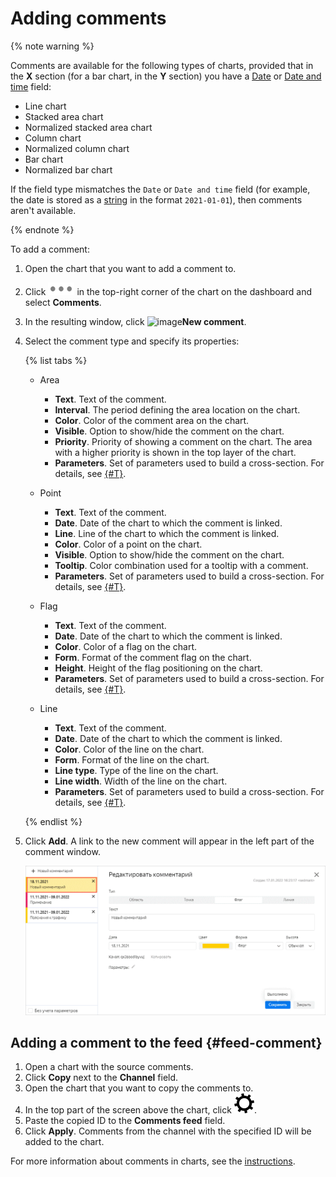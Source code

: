 # Adding comments

{% note warning %}

Comments are available for the following types of charts, provided that in the **X** section (for a bar chart, in the **Y** section) you have a [Date](../../concepts/data-types.md#date) or [Date and time](../../concepts/data-types.md#datetime) field:

* Line chart
* Stacked area chart
* Normalized stacked area chart
* Column chart
* Normalized column chart
* Bar chart
* Normalized bar chart

If the field type mismatches the `Date` or `Date and time` field (for example, the date is stored as a [string](../../concepts/data-types.md#string) in the format `2021-01-01`), then comments aren't available.

{% endnote %}

To add a comment:

1. Open the chart that you want to add a comment to.
1. Click ![image](../../../_assets/datalens/horizontal-ellipsis.svg) in the top-right corner of the chart on the dashboard and select **Comments**.
1. In the resulting window, click ![image](../../../_assets/plus-sign.svg)**New comment**.
1. Select the comment type and specify its properties:

   {% list tabs %}

   - Area

      * **Text**. Text of the comment.
      * **Interval**. The period defining the area location on the chart.
      * **Color**. Color of the comment area on the chart.
      * **Visible**. Option to show/hide the comment on the chart.
      * **Priority**. Priority of showing a comment on the chart. The area with a higher priority is shown in the top layer of the chart.
      * **Parameters**. Set of parameters used to build a cross-section. For details, see [{#T}](../../editor/widgets/chart/comments.md#params).

   - Point

      * **Text**. Text of the comment.
      * **Date**. Date of the chart to which the comment is linked.
      * **Line**. Line of the chart to which the comment is linked.
      * **Color**. Color of a point on the chart.
      * **Visible**. Option to show/hide the comment on the chart.
      * **Tooltip**. Color combination used for a tooltip with a comment.
      * **Parameters**. Set of parameters used to build a cross-section. For details, see [{#T}](../../editor/widgets/chart/comments.md#params).

   - Flag

      * **Text**. Text of the comment.
      * **Date**. Date of the chart to which the comment is linked.
      * **Color**. Color of a flag on the chart.
      * **Form**. Format of the comment flag on the chart.
      * **Height**. Height of the flag positioning on the chart.
      * **Parameters**. Set of parameters used to build a cross-section. For details, see [{#T}](../../editor/widgets/chart/comments.md#params).

   - Line

      * **Text**. Text of the comment.
      * **Date**. Date of the chart to which the comment is linked.
      * **Color**. Color of the line on the chart.
      * **Form**. Format of the line on the chart.
      * **Line type**. Type of the line on the chart.
      * **Line width**. Width of the line on the chart.
      * **Parameters**. Set of parameters used to build a cross-section. For details, see [{#T}](../../editor/widgets/chart/comments.md#params).

   {% endlist %}

1. Click **Add**. A link to the new comment will appear in the left part of the comment window.

   ![added-comment.png](../../../_assets/datalens/operations/added-comment.png)

## Adding a comment to the feed {#feed-comment}

1. Open a chart with the source comments.
1. Click **Copy** next to the **Channel** field.
1. Open the chart that you want to copy the comments to.
1. In the top part of the screen above the chart, click ![image](../../../_assets/datalens/gear.svg).
1. Paste the copied ID to the **Comments feed** field.
1. Click **Apply**. Comments from the channel with the specified ID will be added to the chart.

For more information about comments in charts, see the [instructions](../../editor/widgets/chart/comments.md).
